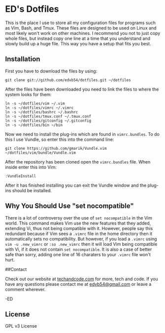# ED's Dotfiles

This is the place I use to store all my configuration files for programs such
as Vim, Bash, and Tmux. These files are designed to be used on Linux and most
likely won't work on other machines. I recommend you not to just copy whole
files, but instead copy one line at a time that you understand and slowly build
up a huge file. This way you have a setup that fits you best.

## Installation

First you have to download the files by using:

	git clone git://github.com/edvb54/dotfiles.git ~/dotfiles

After the files have been downloaded you need to link the files to where the
system looks for them:

	ln -s ~/dotfiles/vim ~/.vim
	ln -s ~/dotfiles/vimrc ~/.vimrc
	ln -s ~/dotfiles/bashrc ~/.bashrc
	ln -s ~/dotfiles/tmux.conf ~/.tmux.conf
	ln -s ~/dotfiles/gitconfig ~/.gitconfig
	ln -s ~/dotfiles/bin ~/bin

Now we need to install the plug-ins which are found in `vimrc.bundles`. To do this
I use Vundle, so enter this into the command line:

	git clone https://github.com/gmarik/Vundle.vim ~/dotfiles/vim/bundle/Vundle.vim

After the repository has been cloned open the `vimrc.bundles` file. When inside
enter this into Vim:

	:VundleInstall

After it has finished installing you can exit the Vundle window and the plug-ins
should be installed.

## Why You Should Use "set nocompatible"

There is a lot of controversy over the use of `set nocompatible` in the Vim
world. This command makes Vim use the new features that they added, extending
Vi, thus not being compatible with it. However, people say this redundant
because if Vim sees a `.vimrc` file in the home directory then it automatically
sets no compatibility. But however, if you load a `.vimrc` using `vim -u
.new_vimrc` or `:so .new_vimrc` then it will load Vim being compatible with Vi,
if it does not contain `set nocompatible`. It is also a case of better safe
than sorry, adding one line of 16 charaters to your `.vimrc` file won't hurt.

##Contact

Check out our website at [techandcode.com](http://techandcode.com) for more,
tech and code. If you have any questions please contact me at edvb54@gmail.com
or leave a comment wherever.

-ED

## License

GPL v3 License

